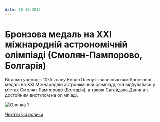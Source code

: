 ```yaml
---
date: 18.10.2016
---
```

# Бронзова медаль на ХХІ міжнародній астрономічній олімпіаді (Смолян-Пампорово, Болгарія)

Вітаємо ученицю 10-А класу Коцан Олену із завоюванням бронзової медалі на XXІ Міжнародній астрономічній олімпіаді, яка відбувалась у містах Смолян-Пампорово (Болгарія), а також Сагайдака Данила з достойним виступом на олімпіаді.

![Оленка 1](/images/blog/бронзова-медаль-на-ххі-міжнародній-астрономічній-олімпіаді/оленка-1.jpg)

[Читати усі новини](/news)
